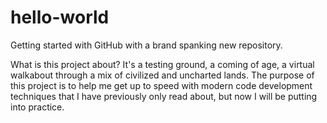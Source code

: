 # hello-world
Getting started with GitHub with a brand spanking new repository.

What is this project about? It's a testing ground, a coming of age, a virtual walkabout through a mix of civilized and uncharted lands. The purpose of this project is to help me get up to speed with modern code development techniques that I have previously only read about, but now I will be putting into practice.
